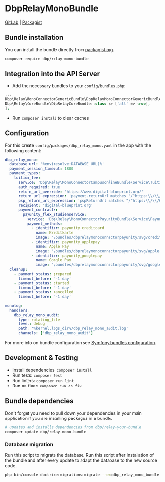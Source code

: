 # DbpRelayMonoBundle

[GitLab](https://gitlab.tugraz.at/dbp/relay/dbp-relay-mono-bundle) |
[Packagist](https://packagist.org/packages/dbp/relay-mono-bundle)

## Bundle installation

You can install the bundle directly from [packagist.org](https://packagist.org/packages/dbp/relay-mono-bundle).

```bash
composer require dbp/relay-mono-bundle
```

## Integration into the API Server

* Add the necessary bundles to your `config/bundles.php`:

```php
...
Dbp\Relay\MonoConnectorGenericBundle\DbpRelayMonoConnectorGenericBundle::class => ['all' => true],
Dbp\Relay\CoreBundle\DbpRelayCoreBundle::class => ['all' => true],
];
```

* Run `composer install` to clear caches

## Configuration

For this create `config/packages/dbp_relay_mono.yaml` in the app with the following
content:

```yaml
dbp_relay_mono:
  database_url: '%env(resolve:DATABASE_URL)%'
  payment_session_timeout: 1800
  payment_types:
    tuition_fee:
      service: 'Dbp\Relay\MonoConnectorCampusonlineBundle\Service\TuitionFeeService'
      auth_required: true
      return_url_override: 'https://www.digital-blueprint.org/'
      return_url_expression: 'payment.returnUrl matches "/^https:\\/\\/www\\.digital\\-blueprint\\.org\\//"'
      psp_return_url_expression: 'pspReturnUrl matches "/^https:\\/\\/0\\.0\\.0\\.0:8001\\//"'
      recipient: 'digital-blueprint.org'
      payment_contracts:
        payunity_flex_studienservice:
          service: 'Dbp\Relay\MonoConnectorPayunityBundle\Service\PayunityFlexService'
          payment_methods:
            - identifier: payunity_creditcard
              name: Kreditkarte
              image: '/bundles/dbprelaymonoconnectorpayunity/svg/credit-cards.svg'
            - identifier: payunity_applepay
              name: Apple Pay
              image: '/bundles/dbprelaymonoconnectorpayunity/svg/apple-pay.svg'
            - identifier: payunity_googlepay
              name: Google Pay
              image: '/bundles/dbprelaymonoconnectorpayunity/svg/google-pay.svg'
  cleanup:
    - payment_status: prepared
      timeout_before: '-1 day'
    - payment_status: started
      timeout_before: '-1 day'
    - payment_status: cancelled
      timeout_before: '-1 day'

monolog:
  handlers:
    dbp_relay_mono_audit:
      type: rotating_file
      level: debug
      path: '%kernel.logs_dir%/dbp_relay_mono_audit.log'
      channels: ['dbp_relay_mono_audit']
```

For more info on bundle configuration see [Symfony bundles configuration](https://symfony.com/doc/current/bundles/configuration.html).

## Development & Testing

* Install dependencies: `composer install`
* Run tests: `composer test`
* Run linters: `composer run lint`
* Run cs-fixer: `composer run cs-fix`

## Bundle dependencies

Don't forget you need to pull down your dependencies in your main application if you are installing packages in a bundle.

```bash
# updates and installs dependencies from dbp/relay-your-bundle
composer update dbp/relay-mono-bundle
```

### Database migration

Run this script to migrate the database. Run this script after installation of the bundle and
after every update to adapt the database to the new source code.

```bash
php bin/console doctrine:migrations:migrate --em=dbp_relay_mono_bundle
```
